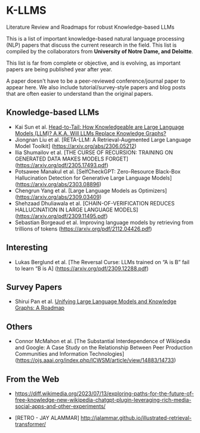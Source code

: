 # K-LLMS
Literature Review and Roadmaps for robust  Knowledge-based LLMs

This is a list of important knowledge-based natural language processing (NLP) papers that discuss the current research in the field. This list is compiled by the collaborators from **University of Notre Dame, and Deloitte**. 

This list is far from complete or objective, and is evolving, as important papers are being published year after year.

A paper doesn't have to be a peer-reviewed conference/journal paper to appear here. We also include tutorial/survey-style papers and blog posts that are often easier to understand than the original papers.

## Knowledge-based LLMs

* Kai Sun et al. [Head-to-Tail: How Knowledgeable are Large Language Models (LLM)? A.K.A. Will LLMs Replace Knowledge Graphs?]( https://arxiv.org/pdf/2308.10168.pdf)
* Jiongnan Liu et al. [RETA-LLM: A Retrieval-Augmented Large Language Model Toolkit] (https://arxiv.org/abs/2306.05212)
* Ilia Shumailov et al. [THE CURSE OF RECURSION: TRAINING ON GENERATED DATA MAKES MODELS FORGET] (https://arxiv.org/pdf/2305.17493.pdf)
* Potsawee Manakul et al. [SelfCheckGPT: Zero-Resource Black-Box Hallucination Detection for Generative Large Language Models] (https://arxiv.org/abs/2303.08896)
* Chengrun Yang et al.  [Large Language Models as Optimizers] (https://arxiv.org/abs/2309.03409)
* Shehzaad Dhuliawala et al. [CHAIN-OF-VERIFICATION REDUCES HALLUCINATION IN LARGE LANGUAGE MODELS] (https://arxiv.org/pdf/2309.11495.pdf)
* Sebastian Borgeaud et al. Improving language models by retrieving from trillions of tokens (https://arxiv.org/pdf/2112.04426.pdf)

## Interesting

* Lukas Berglund et al. [The Reversal Curse: LLMs trained on “A is B” fail to learn “B is A] (https://arxiv.org/pdf/2309.12288.pdf)


## Survey Papers

* Shirui Pan et al. [Unifying Large Language Models and Knowledge Graphs: A Roadmap](https://arxiv.org/abs/2306.08302)

## Others

* Connor McMahon et al. [The Substantial Interdependence of Wikipedia and Google:  A Case Study on the Relationship Between Peer Production  Communities and Information Technologies] (https://ojs.aaai.org/index.php/ICWSM/article/view/14883/14733)

## From the Web

* https://diff.wikimedia.org/2023/07/13/exploring-paths-for-the-future-of-free-knowledge-new-wikipedia-chatgpt-plugin-leveraging-rich-media-social-apps-and-other-experiments/

* [RETRO - JAY ALAMMAR] http://jalammar.github.io/illustrated-retrieval-transformer/ 


